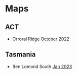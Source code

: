 
<!-- ---
permalink: index

--- -->



# Maps
## ACT 
- Orroral Ridge [October 2022](data/Canberra/October-2022.pdf)

## Tasmania
- Ben Lomond South [Jan 2023](data/Tassie/Ben-Lomond-S.pdf)
